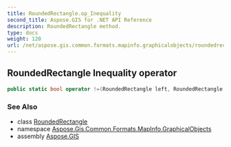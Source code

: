 ```yaml
---
title: RoundedRectangle.op_Inequality
second_title: Aspose.GIS for .NET API Reference
description: RoundedRectangle method. 
type: docs
weight: 120
url: /net/aspose.gis.common.formats.mapinfo.graphicalobjects/roundedrectangle/op_inequality/
---
```

## RoundedRectangle Inequality operator

```csharp
public static bool operator !=(RoundedRectangle left, RoundedRectangle right)
```

### See Also

* class [RoundedRectangle](../)
* namespace [Aspose.Gis.Common.Formats.MapInfo.GraphicalObjects](../../roundedrectangle/)
* assembly [Aspose.GIS](../../../)


